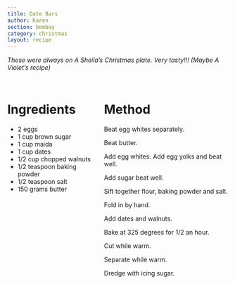 ```yaml
---
title: Date Bars
author: Karen
section: bombay
category: christmas
layout: recipe
---
```

_These were always on A Sheila’s Christmas plate. Very tasty!!! (Maybe A Violet’s recipe)_

<br>
<div class='columns'> <div class='column is-one-third p-3' markdown='1'>

# Ingredients

* 2 eggs
* 1 cup brown sugar
* 1 cup maida
* 1 cup dates
* 1/2 cup chopped walnuts
* 1/2 teaspoon baking powder
* 1/2 teaspoon salt
* 150 grams butter



</div> <div class='column is-two-thirds p-3' markdown='1'>

# Method

Beat egg whites separately.

Beat butter.

Add egg whites. Add egg yolks and beat well.

Add sugar beat well.

Sift together flour, baking powder and salt.

Fold in by hand.

Add dates and walnuts.

Bake at 325 degrees for 1/2 an hour.

Cut while warm.

Separate while warm.

Dredge with icing sugar.



</div> </div>